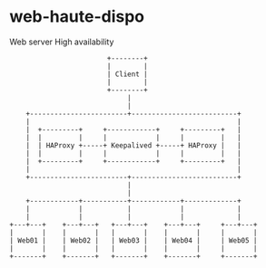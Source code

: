# web-haute-dispo

Web server High availability

                            +--------+
                            |        | 
                            | Client |      
                            |        |
                            +--------+
                                 |
                                 |              
        +------------------------+--------------------------+
        |                                                   |
        |  +---------+     +------------+     +---------+   |
        |  |         |     |            |     |         |   |
        |  | HAProxy +-----+ Keepalived +-----+ HAProxy |   |
        |  |         |     |            |     |         |   |
        |  +---------+     +------------+     +---------+   |
        |                                                   |
        +------------------------+--------------------------+
                                 |
                                 |
        +------------+-----------+------------+-------------+
        |            |           |            |             |
        |            |           |            |             |
    +---+---+    +---+---+   +---+---+    +---+---+     +---+---+                              
    |       |    |       |   |       |    |       |     |       |
    | Web01 |    | Web02 |   | Web03 |    | Web04 |     | Web05 | 
    |       |    |       |   |       |    |       |     |       |
    +-------+    +-------+   +-------+    +-------+     +-------+
